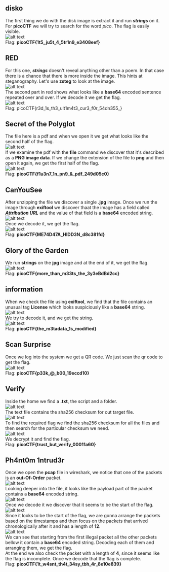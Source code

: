 ## disko  
The first thing we do with the disk image is extract it and run ***strings*** on it. For **picoCTF** we will try to search for the word *pico*. The flag is easily visible.  
![alt text](images/image.png)  
Flag: **picoCTF{1t5_ju5t_4_5tr1n9_e3408eef}**  


## RED
For this one, ***strings*** doesn't reveal anything other than a poem. In that case there is a chance that there is more inside the image. This hints at steganography. Let's use **zsteg** to look at the image.  
![alt text](images/image-1.png)  
The second part in red shows what looks like a **base64** encoded sentence repeated over and over. If we decode it we get the flag.  
![alt text](images/image-2.png)  
Flag: picoCTF{r3d_1s_th3_ult1m4t3_cur3_f0r_54dn355_}  


## Secret of the Polyglot  
The file here is a pdf and when we open it we get what looks like the second half of the flag.  
![alt text](images/image-3.png)  
If we examine the pdf with the **file** command we discover that it's described as a **PNG image data**. If we change the extension of the file to **png** and then open it again, we get the first half of the flag.  
![alt text](images/image-4.png)  
Flag: **picoCTF{f1u3n7_1n_pn9_&_pdf_249d05c0}**  


## CanYouSee  
After unzipping the file we discover a single **.jpg** image. Once we run the image through **exiftool** we discover thaat the image has a field called ***Attribution URL*** and the value of that field is a **base64** encoded string.  
![alt text](images/image-5.png)  
Once we decode it, we get the flag.   
![alt text](images/image-6.png)  
Flag: **picoCTF{ME74D47A_HIDD3N_d8c381fd}**  


## Glory of the Garden  
We run **strings** on the **jpg** image and at the end of it, we get the flag.  
![alt text](images/image-7.png)  
Flag: **picoCTF{more_than_m33ts_the_3y3eBdBd2cc}**  


## information
When we check the file using **exiftool**, we find that the file contains an unusual tag **License** which looks suspiciously like a **base64** string.  
![alt text](images/image-8.png)  
We try to decode it, and we get the string.  
![alt text](images/image-9.png)  
Flag: **picoCTF{the_m3tadata_1s_modified}**  


## Scan Surprise  
Once we log into the system we get a QR code. We just scan the qr code to get the flag.  
![alt text](images/image-10.png)  
Flag: **picoCTF{p33k_@_b00_19eccd10}**  


## Verify  
Inside the home we find a **.txt**, the script and a folder.  
![alt text](images/image-11.png)  
The text file contains the sha256 checksum for out target file.  
![alt text](images/image-12.png)  
To find the required flag we find the sha256 checksum for all the files and then search for the particular checksum we need.  
![alt text](images/image-13.png)  
We decrypt it and find the flag.  
Flag: **picoCTF{trust_but_verify_00011a60}**  


## Ph4nt0m 1ntrud3r  
Once we open the **pcap** file in wireshark, we notice that one of the packets is an **out-Of-Order** packet.  
![alt text](images/image-14.png)  
Looking deeper into the file, it looks like the payload part of the packet contains a **base64** encoded string.  
![alt text](images/image-15.png)  
Once we decode it we discover that it seems to be the start of the flag.  
![alt text](images/image-16.png)  
Since it looks to be the start of the flag, we are gonna arrange the packets based on the timestamps and then focus on the packets that arrived chronologically after it and has a length of **12**.      
![alt text](images/image-17.png)  
We can see that starting from the first illegal packet all the other packets bellow it contain a **base64** encoded string. Decoding each of them and arranging them, we get the flag.  
At the end we also check the packet with a length of **4**, since it seems like the flag is incomplete. Once we decode that the flag is complete.  
Flag: **picoCTF{1t_w4snt_th4t_34sy_tbh_4r_8e10e839}**  